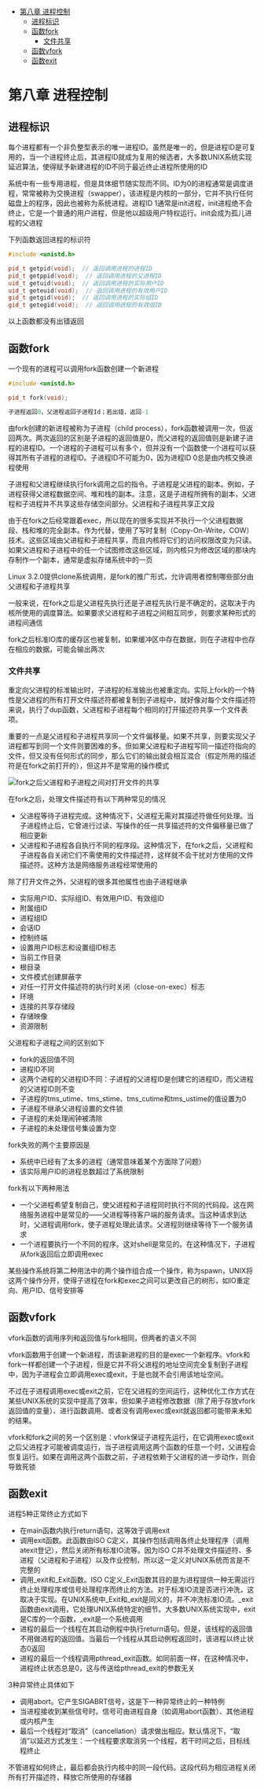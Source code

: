 - [第八章 进程控制](#第八章-进程控制)
  - [进程标识](#进程标识)
  - [函数fork](#函数fork)
    - [文件共享](#文件共享)
  - [函数vfork](#函数vfork)
  - [函数exit](#函数exit)

# 第八章 进程控制

## 进程标识

每个进程都有一个非负整型表示的唯一进程ID。虽然是唯一的，但是进程ID是可复用的，当一个进程终止后，其进程ID就成为复用的候选者，大多数UNIX系统实现延迟算法，使得赋予新建进程的ID不同于最近终止进程所使用的ID

系统中有一些专用进程，但是具体细节随实现而不同。ID为0的进程通常是调度进程，常常被称为交换进程（swapper），该进程是内核的一部分，它并不执行任何磁盘上的程序，因此也被称为系统进程。进程ID 1通常是init进程，init进程绝不会终止，它是一个普通的用户进程，但是他以超级用户特权运行。init会成为孤儿进程的父进程

下列函数返回进程的标识符

```cpp
#include <unistd.h>

pid_t getpid(void);  // 返回调用进程的进程ID
pid_t getppid(void);  // 返回调用进程的父进程ID
uid_t getuid(void);  // 返回调用进程的实际用户ID
uid_t geteuid(void);  // 返回调用进程的有效用户ID
gid_t getgid(void);  // 返回调用进程的实际组ID
gid_t getegid(void);  // 返回调用进程的有效组ID
```

以上函数都没有出错返回

## 函数fork

一个现有的进程可以调用fork函数创建一个新进程

```cpp
#include <unistd.h>

pid_t fork(void);

子进程返回0，父进程返回子进程Id；若出错，返回-1
```

由fork创建的新进程被称为子进程（child process），fork函数被调用一次，但返回两次。两次返回的区别是子进程的返回值是0，而父进程的返回值则是新建子进程的进程ID。一个进程的子进程可以有多个，但并没有一个函数使一个进程可以获得其所有子进程的进程ID。子进程ID不可能为0，因为进程ID 0总是由内核交换进程使用

子进程和父进程继续执行fork调用之后的指令。子进程是父进程的副本。例如，子进程获得父进程数据空间、堆和栈的副本。注意，这是子进程所拥有的副本，父进程和子进程并不共享这些存储空间部分。父进程和子进程共享正文段

由于在fork之后经常跟着exec，所以现在的很多实现并不执行一个父进程数据段、栈和堆的完全副本。作为代替，使用了写时复制（Copy-On-Write，COW）技术。这些区域由父进程和子进程共享，而且内核将它们的访问权限改变为只读。如果父进程和子进程中的任一个试图修改这些区域，则内核只为修改区域的那块内存制作一个副本，通常是虚拟存储系统中的一页

Linux 3.2.0提供clone系统调用，是fork的推广形式，允许调用者控制哪些部分由父进程和子进程共享

一般来说，在fork之后是父进程先执行还是子进程先执行是不确定的，这取决于内核所使用的调度算法。如果要求父进程和子进程之间相互同步，则要求某种形式的进程间通信

fork之后标准IO库的缓存区也被复制，如果缓冲区中存在数据，则在子进程中也存在相应的数据，可能会输出两次

### 文件共享

重定向父进程的标准输出时，子进程的标准输出也被重定向。实际上fork的一个特性是父进程的所有打开文件描述符都被复制到子进程中，就好像对每个文件描述符来说，执行了dup函数，父进程和子进程每个相同的打开描述符共享一个文件表项。

重要的一点是父进程和子进程共享同一个文件偏移量。如果不共享，则要实现父子进程都写到同一个文件则要困难的多。但如果父进程和子进程写同一描述符指向的文件，但又没有任何形式的同步，那么它们的输出就会相互混合（假定所用的描述符是在fork之前打开的），但这并不是常用的操作模式

![fork之后父进程和子进程之间对打开文件的共享](https://gwq5210.com/images/fork之后父进程和子进程之间对打开文件的共享.png)

在fork之后，处理文件描述符有以下两种常见的情况

- 父进程等待子进程完成。这种情况下，父进程无需对其描述符做任何处理。当子进程终止后，它曾进行过读、写操作的任一共享描述符的文件偏移量已做了相应更新
- 父进程和子进程各自执行不同的程序段。这种情况下，在fork之后，父进程和子进程各自关闭它们不需使用的文件描述符，这样就不会干扰对方使用的文件描述符。这种方法是网络服务进程经常使用的

除了打开文件之外，父进程的很多其他属性也由子进程继承

- 实际用户ID、实际组ID、有效用户ID、有效组ID
- 附属组ID
- 进程组ID
- 会话ID
- 控制终端
- 设置用户ID标志和设置组ID标志
- 当前工作目录
- 根目录
- 文件模式创建屏蔽字
- 对任一打开文件描述符的执行时关闭（close-on-exec）标志
- 环境
- 连接的共享存储段
- 存储映像
- 资源限制

父进程和子进程之间的区别如下

- fork的返回值不同
- 进程ID不同
- 这两个进程的父进程ID不同：子进程的父进程ID是创建它的进程ID，而父进程的父进程ID则不变
- 子进程的tms_utime、tms_stime、tms_cutime和tms_ustime的值设置为0
- 子进程不继承父进程设置的文件锁
- 子进程的未处理闹钟被清除
- 子进程的未处理信号集设置为空

fork失败的两个主要原因是

- 系统中已经有了太多的进程（通常意味着某个方面除了问题）
- 该实际用户ID的进程总数超过了系统限制

fork有以下两种用法

- 一个父进程希望复制自己，使父进程和子进程同时执行不同的代码段。这在网络服务进程中是常见的——父进程等待客户端的服务请求。当这种请求到达时，父进程调用fork，使子进程处理此请求。父进程则继续等待下一个服务请求
- 一个进程要执行一个不同的程序。这对shell是常见的。在这种情况下，子进程从fork返回后立即调用exec

某些操作系统将第二种用法中的两个操作组合成一个操作，称为spawn，UNIX将这两个操作分开，使得子进程在fork和exec之间可以更改自己的树形，如IO重定向、用户ID、信号安排等

## 函数vfork

vfork函数的调用序列和返回值与fork相同，但两者的语义不同

vfork函数用于创建一个新进程，而该新进程的目的是exec一个新程序。vfork和fork一样都创建一个子进程，但是它并不将父进程的地址空间完全复制到子进程中，因为子进程会立即调用exec或exit，于是也就不会引用该地址空间。

不过在子进程调用exec或exit之前，它在父进程的空间运行，这种优化工作方式在某些UNIX系统的实现中提高了效率，但如果子进程修改数据（除了用于存放vfork返回值的变量）、进行函数调用、或者没有调用exec或exit就返回都可能带来未知的结果。

vfork和fork之间的另一个区别是：vfork保证子进程先运行，在它调用exec或exit之后父进程才可能被调度运行，当子进程调用这两个函数的任意一个时，父进程会恢复运行。如果在调用这两个函数之前，子进程依赖于父进程的进一步动作，则会导致死锁

## 函数exit

进程5种正常终止方式如下

- 在main函数内执行return语句，这等效于调用exit
- 调用exit函数。此函数由ISO C定义，其操作包括调用各终止处理程序（调用atexit登记），然后关闭所有标准IO流等。因为ISO C并不处理文件描述符、多进程（父进程和子进程）以及作业控制，所以这一定义对UNIX系统而言是不完整的
- 调用_exit和_Exit函数。ISO C定义_Exit函数其目的是为进程提供一种无需运行终止处理程序或信号处理程序而终止的方法。对于标准IO流是否进行冲洗，这取决于实现。在UNIX系统中_Exit和_exit是同义的，并不冲洗标准IO流。_exit函数由exit调用，它处理UNIX系统特定的细节。大多数UNIX系统实现中，exit是C库的一个函数，_exit是一个系统调用
- 进程的最后一个线程在其启动例程中执行return语句。但是，该线程的返回值不用做进程的返回值。当最后一个线程从其启动例程返回时，该进程以终止状态0返回
- 进程的最后一个线程调用pthread_exit函数。如同前面一样，在这种情况中，进程终止状态总是0，这与传送给pthread_exit的参数无关

3种异常终止具体如下

- 调用abort。它产生SIGABRT信号，这是下一种异常终止的一种特例
- 当进程接收到某些信号时。信号可由进程自身（如调用abort函数）、其他进程或内核产生
- 最后一个线程对“取消”（cancellation）请求做出相应。默认情况下，“取消”以延迟方式发生：一个线程要求取消另一个线程，若干时间之后，目标线程终止

不管进程如何终止，最后都会执行内核中的同一段代码。这段代码为相应进程关闭所有打开描述符，释放它所使用的存储器

